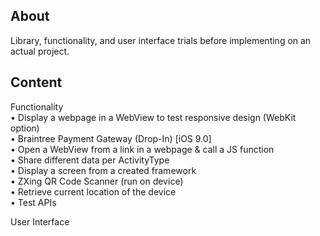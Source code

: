 ## About

Library, functionality, and user interface trials before implementing on an actual project. 

## Content

Functionality  
• Display a webpage in a WebView to test responsive design (WebKit option)  
• Braintree Payment Gateway (Drop-In) [iOS 9.0]  
• Open a WebView from a link in a webpage & call a JS function  
• Share different data per ActivityType  
• Display a screen from a created framework  
• ZXing QR Code Scanner (run on device)  
• Retrieve current location of the device  
• Test APIs  

User Interface  
